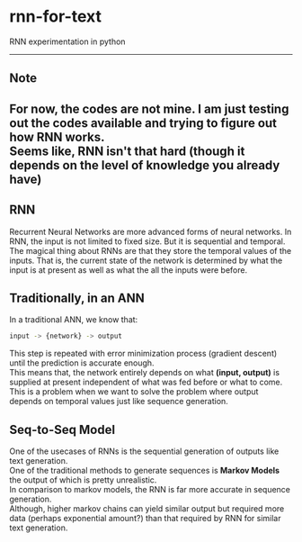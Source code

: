 # rnn-for-text  

RNN experimentation in python

---

## Note
For now, the codes are not mine. I am just testing out the codes available and trying to figure out how RNN works.  
Seems like, RNN isn't that hard (though it depends on the level of knowledge you already have)
---

## RNN
Recurrent Neural Networks are more advanced forms of neural networks. In RNN, the input is not limited to fixed size. But it
is sequential and temporal.  
The magical thing about RNNs are that they store the temporal values of the inputs. That is, the current state of the network 
is determined by what the input is at present as well as what the all the inputs were before.  

## Traditionally, in an ANN
In a traditional ANN, we know that:

```bash
input -> {network} -> output
```

This step is repeated with error minimization process (gradient descent) until the prediction is accurate enough.  
This means that, the network entirely depends on what **(input, output)** is supplied at present independent of what was fed before 
or what to come.  
This is a problem when we want to solve the problem where output depends on temporal values just like sequence generation. 

## Seq-to-Seq Model
One of the usecases of RNNs is the sequential generation of outputs like text generation.  
One of the traditional methods to generate sequences is **Markov Models** the output of which is pretty unrealistic.  
In comparison to markov models, the RNN is far more accurate in sequence generation.   
Although, higher markov chains can yield similar output but required more data (perhaps exponential amount?) than that required by RNN 
for similar text generation.
